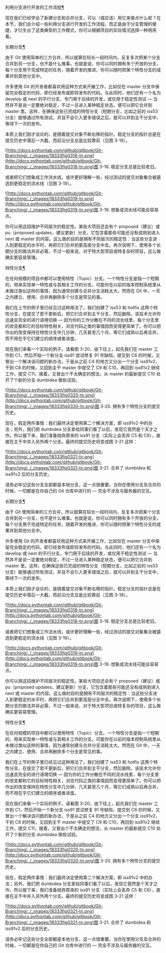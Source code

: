 
<span id="id1" ></span>
利用分支进行开发的工作流程[¶](#id1)

现在我们已经学会了新建分支和合并分支，可以（或应该）用它来做点什么呢？在本节，我们会介绍一些利用分支进行开发的工作流程。而正是由于分支管理的便捷，才衍生出了这类典型的工作模式，你可以根据项目的实际情况选择一种用用看。


<span id="id2" ></span>
长期分支[¶](#id2)

由于 Git 使用简单的三方合并，所以就算在较长一段时间内，反复多次把某个分支合并到另一分支，也不是什么难事。也就是说，你可以同时拥有多个开放的分支，每个分支用于完成特定的任务，随着开发的推进，你可以随时把某个特性分支的成果并到其他分支中。


许多使用 Git 的开发者都喜欢用这种方式来开展工作，比如仅在 master 分支中保留完全稳定的代码，即已经发布或即将发布的代码。与此同时，他们还有一个名为 develop 或 next 的平行分支，专门用于后续的开发，或仅用于稳定性测试 — 当然并不是说一定要绝对稳定，不过一旦进入某种稳定状态，便可以把它合并到 master 里。这样，在确保这些已完成的特性分支（短期分支，比如之前的 iss53 分支）能够通过所有测试，并且不会引入更多错误之后，就可以并到主干分支中，等待下一次的发布。


本质上我们刚才谈论的，是随着提交对象不断右移的指针。稳定分支的指针总是在提交历史中落后一大截，而前沿分支总是比较靠前（见图 3-18）。


![http://docs.pythontab.com/github/gitbook/Git-Branching/../_images/18333fig0318-tn.png](http://docs.pythontab.com/github/gitbook/Git-Branching/../_images/18333fig0318-tn.png)图 3-18. 稳定分支总是比较老旧。


或者把它们想象成工作流水线，或许更好理解一些，经过测试的提交对象集合被遴选到更稳定的流水线（见图 3-19）。


![http://docs.pythontab.com/github/gitbook/Git-Branching/../_images/18333fig0319-tn.png](http://docs.pythontab.com/github/gitbook/Git-Branching/../_images/18333fig0319-tn.png)图 3-19. 想象成流水线可能会容易点。


你可以用这招维护不同层次的稳定性。某些大项目还会有个 proposed（建议）或 pu（proposed updates，建议更新）分支，它包含着那些可能还没有成熟到进入 next 或 master 的内容。这么做的目的是拥有不同层次的稳定性：当这些分支进入到更稳定的水平时，再把它们合并到更高层分支中去。再次说明下，使用多个长期分支的做法并非必需，不过一般来说，对于特大型项目或特复杂的项目，这么做确实更容易管理。





<span id="id3" ></span>
特性分支[¶](#id3)

在任何规模的项目中都可以使用特性（Topic）分支。一个特性分支是指一个短期的，用来实现单一特性或与其相关工作的分支。可能你在以前的版本控制系统里从未做过类似这样的事情，因为通常创建与合并分支消耗太大。然而在 Git 中，一天之内建立、使用、合并再删除多个分支是常见的事。


我们在上节的例子里已经见过这种用法了。我们创建了 iss53 和 hotfix 这两个特性分支，在提交了若干更新后，把它们合并到主干分支，然后删除。该技术允许你迅速且完全的进行语境切换 — 因为你的工作分散在不同的流水线里，每个分支里的改变都和它的目标特性相关，浏览代码之类的事情因而变得更简单了。你可以把作出的改变保持在特性分支中几分钟，几天甚至几个月，等它们成熟以后再合并，而不用在乎它们建立的顺序或者进度。


现在我们来看一个实际的例子。请看图 3-20，由下往上，起先我们在 master 工作到 C1，然后开始一个新分支 iss91 尝试修复 91 号缺陷，提交到 C6 的时候，又冒出一个解决该问题的新办法，于是从之前 C4 的地方又分出一个分支 iss91v2，干到 C8 的时候，又回到主干 master 中提交了 C9 和 C10，再回到 iss91v2 继续工作，提交 C11，接着，又冒出个不太确定的想法，从 master 的最新提交 C10 处开了个新的分支 dumbidea 做些试验。


![http://docs.pythontab.com/github/gitbook/Git-Branching/../_images/18333fig0320-tn.png](http://docs.pythontab.com/github/gitbook/Git-Branching/../_images/18333fig0320-tn.png)图 3-20. 拥有多个特性分支的提交历史。


现在，假定两件事情：我们最终决定使用第二个解决方案，即 iss91v2 中的办法；另外，我们把 dumbidea 分支拿给同事们看了以后，发现它竟然是个天才之作。所以接下来，我们准备抛弃原来的 iss91 分支（实际上会丢弃 C5 和 C6），直接在主干中并入另外两个分支。最终的提交历史将变成图 3-21 这样：


![http://docs.pythontab.com/github/gitbook/Git-Branching/../_images/18333fig0321-tn.png](http://docs.pythontab.com/github/gitbook/Git-Branching/../_images/18333fig0321-tn.png)图 3-21. 合并了 dumbidea 和 iss91v2 后的分支历史。


请务必牢记这些分支全部都是本地分支，这一点很重要。当你在使用分支及合并的时候，一切都是在你自己的 Git 仓库中进行的 — 完全不涉及与服务器的交互。








<span id="id2" ></span>
长期分支[¶](#id2)

由于 Git 使用简单的三方合并，所以就算在较长一段时间内，反复多次把某个分支合并到另一分支，也不是什么难事。也就是说，你可以同时拥有多个开放的分支，每个分支用于完成特定的任务，随着开发的推进，你可以随时把某个特性分支的成果并到其他分支中。


许多使用 Git 的开发者都喜欢用这种方式来开展工作，比如仅在 master 分支中保留完全稳定的代码，即已经发布或即将发布的代码。与此同时，他们还有一个名为 develop 或 next 的平行分支，专门用于后续的开发，或仅用于稳定性测试 — 当然并不是说一定要绝对稳定，不过一旦进入某种稳定状态，便可以把它合并到 master 里。这样，在确保这些已完成的特性分支（短期分支，比如之前的 iss53 分支）能够通过所有测试，并且不会引入更多错误之后，就可以并到主干分支中，等待下一次的发布。


本质上我们刚才谈论的，是随着提交对象不断右移的指针。稳定分支的指针总是在提交历史中落后一大截，而前沿分支总是比较靠前（见图 3-18）。


![http://docs.pythontab.com/github/gitbook/Git-Branching/../_images/18333fig0318-tn.png](http://docs.pythontab.com/github/gitbook/Git-Branching/../_images/18333fig0318-tn.png)图 3-18. 稳定分支总是比较老旧。


或者把它们想象成工作流水线，或许更好理解一些，经过测试的提交对象集合被遴选到更稳定的流水线（见图 3-19）。


![http://docs.pythontab.com/github/gitbook/Git-Branching/../_images/18333fig0319-tn.png](http://docs.pythontab.com/github/gitbook/Git-Branching/../_images/18333fig0319-tn.png)图 3-19. 想象成流水线可能会容易点。


你可以用这招维护不同层次的稳定性。某些大项目还会有个 proposed（建议）或 pu（proposed updates，建议更新）分支，它包含着那些可能还没有成熟到进入 next 或 master 的内容。这么做的目的是拥有不同层次的稳定性：当这些分支进入到更稳定的水平时，再把它们合并到更高层分支中去。再次说明下，使用多个长期分支的做法并非必需，不过一般来说，对于特大型项目或特复杂的项目，这么做确实更容易管理。





<span id="id3" ></span>
特性分支[¶](#id3)

在任何规模的项目中都可以使用特性（Topic）分支。一个特性分支是指一个短期的，用来实现单一特性或与其相关工作的分支。可能你在以前的版本控制系统里从未做过类似这样的事情，因为通常创建与合并分支消耗太大。然而在 Git 中，一天之内建立、使用、合并再删除多个分支是常见的事。


我们在上节的例子里已经见过这种用法了。我们创建了 iss53 和 hotfix 这两个特性分支，在提交了若干更新后，把它们合并到主干分支，然后删除。该技术允许你迅速且完全的进行语境切换 — 因为你的工作分散在不同的流水线里，每个分支里的改变都和它的目标特性相关，浏览代码之类的事情因而变得更简单了。你可以把作出的改变保持在特性分支中几分钟，几天甚至几个月，等它们成熟以后再合并，而不用在乎它们建立的顺序或者进度。


现在我们来看一个实际的例子。请看图 3-20，由下往上，起先我们在 master 工作到 C1，然后开始一个新分支 iss91 尝试修复 91 号缺陷，提交到 C6 的时候，又冒出一个解决该问题的新办法，于是从之前 C4 的地方又分出一个分支 iss91v2，干到 C8 的时候，又回到主干 master 中提交了 C9 和 C10，再回到 iss91v2 继续工作，提交 C11，接着，又冒出个不太确定的想法，从 master 的最新提交 C10 处开了个新的分支 dumbidea 做些试验。


![http://docs.pythontab.com/github/gitbook/Git-Branching/../_images/18333fig0320-tn.png](http://docs.pythontab.com/github/gitbook/Git-Branching/../_images/18333fig0320-tn.png)图 3-20. 拥有多个特性分支的提交历史。


现在，假定两件事情：我们最终决定使用第二个解决方案，即 iss91v2 中的办法；另外，我们把 dumbidea 分支拿给同事们看了以后，发现它竟然是个天才之作。所以接下来，我们准备抛弃原来的 iss91 分支（实际上会丢弃 C5 和 C6），直接在主干中并入另外两个分支。最终的提交历史将变成图 3-21 这样：


![http://docs.pythontab.com/github/gitbook/Git-Branching/../_images/18333fig0321-tn.png](http://docs.pythontab.com/github/gitbook/Git-Branching/../_images/18333fig0321-tn.png)图 3-21. 合并了 dumbidea 和 iss91v2 后的分支历史。


请务必牢记这些分支全部都是本地分支，这一点很重要。当你在使用分支及合并的时候，一切都是在你自己的 Git 仓库中进行的 — 完全不涉及与服务器的交互。





